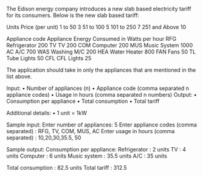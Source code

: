 The Edison energy company introduces a new slab based electricity tariff for its consumers. Below is the new slab based tariff:

Units	Price (per unit)
1 to 50	3
51 to 100	5
101 to 250	7
251 and Above	10

Appliance code	Appliance	Energy Consumed in Watts per hour
RFG	Refrigerator	200
TV	TV	200
COM	Computer	200
MUS	Music System	1000
AC	A/C	700
WAS	Washing M/C	200
HEA	Water Heater	800
FAN	Fans	50
TL	Tube Lights	50
CFL	CFL Lights	25

The application should take in only the appliances that are mentioned in the list above.

Input: 
•	Number of appliances (n)
•	Appliance code (comma separated n appliance codes)
•	Usage in hours (comma separated n numbers)
Output:
•	Consumption per appliance
•	Total consumption
•	Total tariff

Additional details: 
•	1 unit = 1kW

Sample input:
Enter number of appliances: 5
Enter appliance codes (comma separated) : RFG, TV, COM, MUS, AC
Enter usage in hours (comma separated) : 10,20,30,35.5, 50

Sample output:
Consumption per appliance: 
Refrigerator	: 2 units
TV		: 4 units
Computer	: 6 units
Music system	: 35.5 units 
A/C		: 35 units

Total consumption	: 82.5 units
Total tariff		: 312.5
